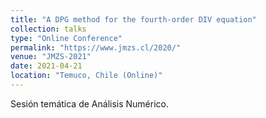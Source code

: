 ```yaml
---
title: "A DPG method for the fourth-order DIV equation"
collection: talks
type: "Online Conference"
permalink: "https://www.jmzs.cl/2020/"
venue: "JMZS-2021"
date: 2021-04-21
location: "Temuco, Chile (Online)"
---
```

Sesión temática de Análisis Numérico.
